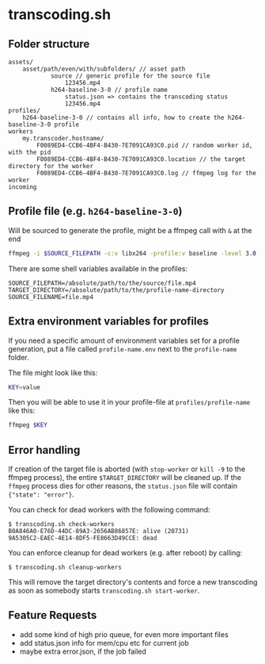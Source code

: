 # transcoding.sh

## Folder structure

    assets/
        asset/path/even/with/subfolders/ // asset path
                source // generic profile for the source file
                    123456.mp4
                h264-baseline-3-0 // profile name
                    status.json => contains the transcoding status
                    123456.mp4
    profiles/
        h264-baseline-3-0 // contains all info, how to create the h264-baseline-3-0 profile
    workers
        my.transcoder.hostname/
            F0089ED4-CCB6-4BF4-B430-7E7091CA93C0.pid // random worker id, with the pid
            F0089ED4-CCB6-4BF4-B430-7E7091CA93C0.location // the target directory for the worker
            F0089ED4-CCB6-4BF4-B430-7E7091CA93C0.log // ffmpeg log for the worker
    incoming
        

## Profile file (e.g. `h264-baseline-3-0`)

Will be sourced to generate the profile, might be a ffmpeg call with `&` at the end

``` bash
ffmpeg -i $SOURCE_FILEPATH -c:v libx264 -profile:v baseline -level 3.0 -strict -2 $TARGET_DIRECTORY/$SOURCE_FILENAME &
```

There are some shell variables available in the profiles:

```
SOURCE_FILEPATH=/absolute/path/to/the/source/file.mp4
TARGET_DIRECTORY=/absolute/path/to/the/profile-name-directory
SOURCE_FILENAME=file.mp4
```

## Extra environment variables for profiles

If you need a specific amount of environment variables set for a profile generation, put a file called `profile-name.env`
next to the `profile-name` folder.

The file might look like this:

``` bash
KEY=value
```

Then you will be able to use it in your profile-file at `profiles/profile-name` like this:

``` bash
ffmpeg $KEY
```

## Error handling

If creation of the target file is aborted (with `stop-worker` or `kill -9` to the ffmpeg process),
the entire `$TARGET_DIRECTORY` will be cleaned up. If the `ffmpeg` process dies for other reasons,
the `status.json` file will contain `{"state": "error"}`.

You can check for dead workers with the following command:
``` console
$ transcoding.sh check-workers
B0A846A0-E76D-44DC-89A3-2656AB86857E: alive (20731)
9A5305C2-EAEC-4E14-8DF5-FE8663D49CCE: dead
```

You can enforce cleanup for dead workers (e.g. after reboot) by calling:

``` console
$ transcoding.sh cleanup-workers
``` 

This will remove the target directory's contents and force a new transcoding as soon as somebody starts
`transcoding.sh start-worker`.

## Feature Requests

- add some kind of high prio queue, for even more important files
- add status.json info for mem/cpu etc for current job
- maybe extra error.json, if the job failed
